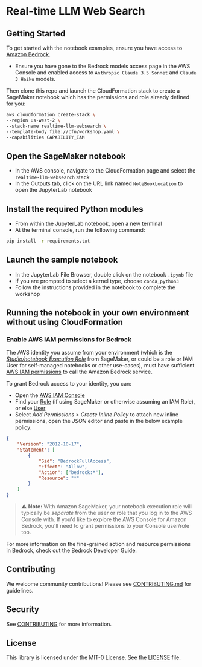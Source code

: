 # Real-time LLM Web Search

## Getting Started
To get started with the notebook examples, ensure you have access to [Amazon Bedrock](https://aws.amazon.com/bedrock/). 
- Ensure you have gone to the Bedrock models access page in the AWS Console and enabled access to `Anthropic Claude 3.5 Sonnet` and `Claude 3 Haiku` models.

Then clone this repo and launch the CloudFormation stack to create a SageMaker notebook which has the permissions and role already defined for you:

```bash
aws cloudformation create-stack \
--region us-west-2 \
--stack-name realtime-llm-websearch \
--template-body file://cfn/workshop.yaml \
--capabilities CAPABILITY_IAM
```

## Open the SageMaker notebook
- In the AWS console, navigate to the CloudFormation page and select the `realtime-llm-websearch` stack
- In the Outputs tab, click on the URL link named `NoteBookLocation` to open the JupyterLab notebook

## Install the required Python modules
- From within the JupyterLab notebook, open a new terminal
- At the terminal console, run the following command:

```bash
pip install -r requirements.txt
```

## Launch the sample notebook
- In the JupyterLab File Browser, double click on the notebook `.ipynb` file
- If you are prompted to select a kernel type, choose `conda_python3`
- Follow the instructions provided in the notebook to complete the workshop

## Running the notebook in your own environment without using CloudFormation

### Enable AWS IAM permissions for Bedrock

The AWS identity you assume from your environment (which is the [*Studio/notebook Execution Role*](https://docs.aws.amazon.com/sagemaker/latest/dg/sagemaker-roles.html) from SageMaker, or could be a role or IAM User for self-managed notebooks or other use-cases), must have sufficient [AWS IAM permissions](https://docs.aws.amazon.com/IAM/latest/UserGuide/access_policies.html) to call the Amazon Bedrock service.

To grant Bedrock access to your identity, you can:

- Open the [AWS IAM Console](https://us-east-1.console.aws.amazon.com/iam/home?#)
- Find your [Role](https://us-east-1.console.aws.amazon.com/iamv2/home?#/roles) (if using SageMaker or otherwise assuming an IAM Role), or else [User](https://us-east-1.console.aws.amazon.com/iamv2/home?#/users)
- Select *Add Permissions > Create Inline Policy* to attach new inline permissions, open the *JSON* editor and paste in the below example policy:

```json
{
    "Version": "2012-10-17",
    "Statement": [
        {
            "Sid": "BedrockFullAccess",
            "Effect": "Allow",
            "Action": ["bedrock:*"],
            "Resource": "*"
        }
    ]
}
```

> ⚠️ **Note:** With Amazon SageMaker, your notebook execution role will typically be *separate* from the user or role that you log in to the AWS Console with. If you'd like to explore the AWS Console for Amazon Bedrock, you'll need to grant permissions to your Console user/role too.

For more information on the fine-grained action and resource permissions in Bedrock, check out the Bedrock Developer Guide.

## Contributing

We welcome community contributions! Please see [CONTRIBUTING.md](CONTRIBUTING.md) for guidelines.

## Security

See [CONTRIBUTING](CONTRIBUTING.md#security-issue-notifications) for more information.

## License

This library is licensed under the MIT-0 License. See the [LICENSE](LICENSE) file.